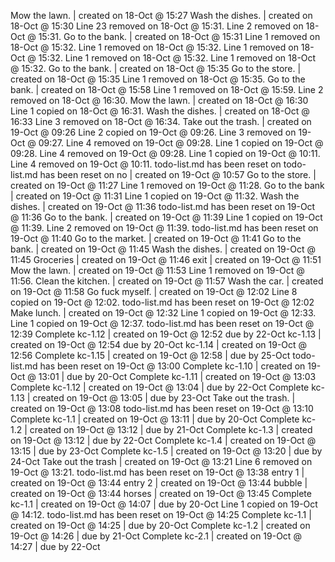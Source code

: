Mow the lawn. | created on 18-Oct @ 15:27
Wash the dishes. | created on 18-Oct @ 15:30
Line 23 removed on 18-Oct @ 15:31.
Line 2 removed on 18-Oct @ 15:31.
Go to the bank. | created on 18-Oct @ 15:31
Line 1 removed on 18-Oct @ 15:32.
Line 1 removed on 18-Oct @ 15:32.
Line 1 removed on 18-Oct @ 15:32.
Line 1 removed on 18-Oct @ 15:32.
Line 1 removed on 18-Oct @ 15:32.
Go to the bank. | created on 18-Oct @ 15:35
Go to the store. | created on 18-Oct @ 15:35
Line 1 removed on 18-Oct @ 15:35.
Go to the bank. | created on 18-Oct @ 15:58
Line 1 removed on 18-Oct @ 15:59.
Line 2 removed on 18-Oct @ 16:30.
Mow the lawn. | created on 18-Oct @ 16:30
Line 1 copied on 18-Oct @ 16:31.
Wash the dishes. | created on 18-Oct @ 16:33
Line 3 removed on 18-Oct @ 16:34.
Take out the trash. | created on 19-Oct @ 09:26
Line 2 copied on 19-Oct @ 09:26.
Line 3 removed on 19-Oct @ 09:27.
Line 4 removed on 19-Oct @ 09:28.
Line 1 copied on 19-Oct @ 09:28.
Line 4 removed on 19-Oct @ 09:28.
Line 1 copied on 19-Oct @ 10:11.
Line 4 removed on 19-Oct @ 10:11.
todo-list.md has been reset on 
todo-list.md has been reset on 
no | created on 19-Oct @ 10:57
Go to the store. | created on 19-Oct @ 11:27
Line 1 removed on 19-Oct @ 11:28.
Go to the bank | created on 19-Oct @ 11:31
Line 1 copied on 19-Oct @ 11:32.
Wash the dishes. | created on 19-Oct @ 11:36
todo-list.md has been reset on 19-Oct @ 11:36
Go to the bank. | created on 19-Oct @ 11:39
Line 1 copied on 19-Oct @ 11:39.
Line 2 removed on 19-Oct @ 11:39.
todo-list.md has been reset on 19-Oct @ 11:40
Go to the market. | created on 19-Oct @ 11:41
Go to the bank. | created on 19-Oct @ 11:45
Wash the dishes. | created on 19-Oct @ 11:45
Groceries | created on 19-Oct @ 11:46
exit | created on 19-Oct @ 11:51
Mow the lawn. | created on 19-Oct @ 11:53
Line 1 removed on 19-Oct @ 11:56.
Clean the kitchen. | created on 19-Oct @ 11:57
Wash the car. | created on 19-Oct @ 11:58
Go fuck myself. | created on 19-Oct @ 12:02
Line 8 copied on 19-Oct @ 12:02.
todo-list.md has been reset on 19-Oct @ 12:02
Make lunch. | created on 19-Oct @ 12:32
Line 1 copied on 19-Oct @ 12:33.
Line 1 copied on 19-Oct @ 12:37.
todo-list.md has been reset on 19-Oct @ 12:39
Complete kc-1.12 | created on 19-Oct @ 12:52 due by 22-Oct
kc-1.13 | created on 19-Oct @ 12:54 due by 20-Oct
kc-1.14 | created on 19-Oct @ 12:56
Complete kc-1.15 | created on 19-Oct @ 12:58 | due by 25-Oct
todo-list.md has been reset on 19-Oct @ 13:00
Complete kc-1.10 | created on 19-Oct @ 13:01 | due by 20-Oct
Complete kc-1.11 | created on 19-Oct @ 13:03
Complete kc-1.12 | created on 19-Oct @ 13:04 | due by 22-Oct
Complete kc-1.13 | created on 19-Oct @ 13:05 | due by 23-Oct
Take out the trash. | created on 19-Oct @ 13:08
todo-list.md has been reset on 19-Oct @ 13:10
Complete kc-1.1 | created on 19-Oct @ 13:11 | due by 20-Oct
Complete kc-1.2 | created on 19-Oct @ 13:12 | due by 21-Oct
Complete kc-1.3 | created on 19-Oct @ 13:12 | due by 22-Oct
Complete kc-1.4 | created on 19-Oct @ 13:15 | due by 23-Oct
Complete kc-1.5 | created on 19-Oct @ 13:20 | due by 24-Oct
Take out the trash | created on 19-Oct @ 13:21
Line 6 removed on 19-Oct @ 13:21.
todo-list.md has been reset on 19-Oct @ 13:38
entry 1 | created on 19-Oct @ 13:44
entry 2 | created on 19-Oct @ 13:44
bubble | created on 19-Oct @ 13:44
horses | created on 19-Oct @ 13:45
Complete kc-1.1 | created on 19-Oct @ 14:07 | due by 20-Oct
Line 1 copied on 19-Oct @ 14:12.
todo-list.md has been reset on 19-Oct @ 14:25
Complete kc-1.1 | created on 19-Oct @ 14:25 | due by 20-Oct
Complete kc-1.2 | created on 19-Oct @ 14:26 | due by 21-Oct
Complete kc-2.1 | created on 19-Oct @ 14:27 | due by 22-Oct
